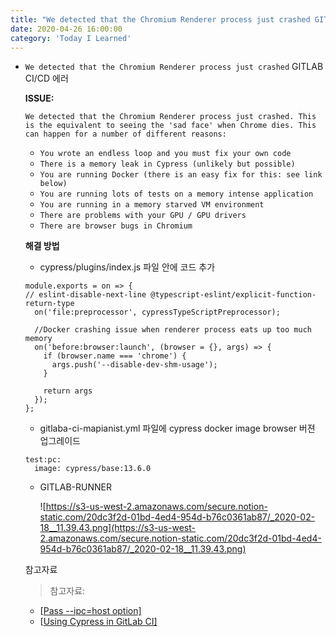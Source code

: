 ```yaml
---
title: "We detected that the Chromium Renderer process just crashed GITLAB CI/CD 에러 해결하기(20200426)"
date: 2020-04-26 16:00:00
category: 'Today I Learned'
---
```


- `We detected that the Chromium Renderer process just crashed` GITLAB CI/CD 에러

  **ISSUE:**

  `We detected that the Chromium Renderer process just crashed. This is the equivalent to seeing the 'sad face' when Chrome dies. This can happen for a number of different reasons:`

  - `You wrote an endless loop and you must fix your own code`
  - `There is a memory leak in Cypress (unlikely but possible)`
  - `You are running Docker (there is an easy fix for this: see link below)`
  - `You are running lots of tests on a memory intense application`
  - `You are running in a memory starved VM environment`
  - `There are problems with your GPU / GPU drivers`
  - `There are browser bugs in Chromium`

  **해결 방법**

  - cypress/plugins/index.js 파일 안에 코드 추가

  ```
  module.exports = on => {
  // eslint-disable-next-line @typescript-eslint/explicit-function-return-type
    on('file:preprocessor', cypressTypeScriptPreprocessor);
  
    //Docker crashing issue when renderer process eats up too much memory
    on('before:browser:launch', (browser = {}, args) => {
      if (browser.name === 'chrome') {
        args.push('--disable-dev-shm-usage');
      }
  
      return args
    });
  };
  ```

  - gitlaba-ci-mapianist.yml 파일에 cypress docker image browser 버젼 업그레이드

  ```
  test:pc:
    image: cypress/base:13.6.0
  ```

  - GITLAB-RUNNER

    ![https://s3-us-west-2.amazonaws.com/secure.notion-static.com/20dc3f2d-01bd-4ed4-954d-b76c0361ab87/_2020-02-18__11.39.43.png](https://s3-us-west-2.amazonaws.com/secure.notion-static.com/20dc3f2d-01bd-4ed4-954d-b76c0361ab87/_2020-02-18__11.39.43.png)

  참고자료

  > 참고자료:

  - [[Pass --ipc=host option\]](https://gitlab.com/gitlab-org/gitlab-runner/issues/2168)
  - [[Using Cypress in GitLab CI\]](https://lcx.wien/blog/cypress-gitlab-ci/)